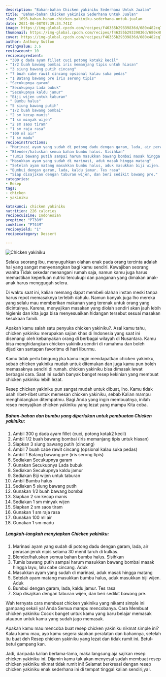```yaml
---
description: "Bahan-bahan Chicken yakiniku Sederhana Untuk Jualan"
title: "Bahan-bahan Chicken yakiniku Sederhana Untuk Jualan"
slug: 1093-bahan-bahan-chicken-yakiniku-sederhana-untuk-jualan
date: 2021-06-08T07:39:34.741Z
image: https://img-global.cpcdn.com/recipes/f46355b29339836d/680x482cq70/chicken-yakiniku-foto-resep-utama.jpg
thumbnail: https://img-global.cpcdn.com/recipes/f46355b29339836d/680x482cq70/chicken-yakiniku-foto-resep-utama.jpg
cover: https://img-global.cpcdn.com/recipes/f46355b29339836d/680x482cq70/chicken-yakiniku-foto-resep-utama.jpg
author: Anthony Sutton
ratingvalue: 3.6
reviewcount: 10
recipeingredient:
- "300 g dada ayam fillet cuci potong kotak2 kecil"
- "1/2 buah bawang bombai iris memanjang tipis untuk hiasan"
- "3 siung bawang putih cincang"
- "7 buah cabe rawit cincang opsional kalau suka pedas"
- "1 Batang bawang pre iris serong tipis"
- "Secukupnya garam"
- "Secukupnya Lada bubuk"
- "Secukupnya kaldu jamur"
- "Biji wijen untuk taburan"
- " Bumbu halus"
- "5 siung bawang putih"
- "1/2 buah bawang bombai"
- "2 sm kecap manis"
- "1 sm minyak wijen"
- "2 sm saos tiram"
- "1 sm raja rasa"
- "100 ml air"
- "1 sm madu"
recipeinstructions:
- "Marinasi ayam yang sudah di potong dadu dengan garam, lada, air perasan jeruk nipis selama 30 menit taruh di kulkas."
- "Blender/haluskan semua bahan bumbu halus. Sisihkan"
- "Tumis bawang putih sampai harum masukkan bawang bombai masak hingga layu, lalu cabe cincang. Aduk"
- "Masukkan ayam yang sudah di marinasi, aduk masak hingga matang"
- "Setelah ayam matang masukkan bumbu halus, aduk masukkan biji wijen. Aduk"
- "Bumbui dengan garam, lada, kaldu jamur. Tes rasa"
- "Siap disajikan dengan taburan wijen, dan beri sedikit bawang pre."
categories:
- Resep
tags:
- chicken
- yakiniku

katakunci: chicken yakiniku 
nutrition: 226 calories
recipecuisine: Indonesian
preptime: "PT38M"
cooktime: "PT44M"
recipeyield: "1"
recipecategory: Dessert

---
```



![Chicken yakiniku](https://img-global.cpcdn.com/recipes/f46355b29339836d/680x482cq70/chicken-yakiniku-foto-resep-utama.jpg)

Selaku seorang ibu, menyuguhkan olahan enak pada orang tercinta adalah hal yang sangat menyenangkan bagi kamu sendiri. Kewajiban seorang  wanita Tidak sekedar menangani rumah saja, namun kamu juga harus memastikan keperluan nutrisi tercukupi dan panganan yang dimakan anak-anak harus menggugah selera.

Di waktu  saat ini, kalian memang dapat membeli olahan instan meski tanpa harus repot memasaknya terlebih dahulu. Namun banyak juga lho mereka yang selalu mau memberikan makanan yang terenak untuk orang yang dicintainya. Karena, menyajikan masakan yang diolah sendiri akan jauh lebih higienis dan kita juga bisa menyesuaikan hidangan tersebut sesuai masakan kesukaan famili. 



Apakah kamu salah satu penyuka chicken yakiniku?. Asal kamu tahu, chicken yakiniku merupakan sajian khas di Indonesia yang saat ini disenangi oleh kebanyakan orang di berbagai wilayah di Nusantara. Kamu bisa menghidangkan chicken yakiniku sendiri di rumahmu dan boleh dijadikan santapan favoritmu di hari liburmu.

Kamu tidak perlu bingung jika kamu ingin mendapatkan chicken yakiniku, sebab chicken yakiniku mudah untuk ditemukan dan juga kamu pun boleh memasaknya sendiri di rumah. chicken yakiniku bisa dimasak lewat berbagai cara. Saat ini sudah banyak banget resep kekinian yang membuat chicken yakiniku lebih lezat.

Resep chicken yakiniku pun sangat mudah untuk dibuat, lho. Kamu tidak usah ribet-ribet untuk memesan chicken yakiniku, sebab Kalian mampu menghidangkan ditempatmu. Bagi Anda yang ingin membuatnya, inilah resep menyajikan chicken yakiniku yang lezat yang mampu Kita coba.

<!--inarticleads1-->

##### Bahan-bahan dan bumbu yang diperlukan untuk pembuatan Chicken yakiniku:

1. Ambil 300 g dada ayam fillet (cuci, potong kotak2 kecil)
1. Ambil 1/2 buah bawang bombai (iris memanjang tipis untuk hiasan)
1. Siapkan 3 siung bawang putih (cincang)
1. Ambil 7 buah cabe rawit cincang (opsional kalau suka pedas)
1. Ambil 1 Batang bawang pre (iris serong tipis)
1. Sediakan Secukupnya garam
1. Gunakan Secukupnya Lada bubuk
1. Sediakan Secukupnya kaldu jamur
1. Sediakan Biji wijen untuk taburan
1. Ambil  Bumbu halus
1. Sediakan 5 siung bawang putih
1. Gunakan 1/2 buah bawang bombai
1. Siapkan 2 sm kecap manis
1. Sediakan 1 sm minyak wijen
1. Siapkan 2 sm saos tiram
1. Gunakan 1 sm raja rasa
1. Gunakan 100 ml air
1. Gunakan 1 sm madu




<!--inarticleads2-->

##### Langkah-langkah menyiapkan Chicken yakiniku:

1. Marinasi ayam yang sudah di potong dadu dengan garam, lada, air perasan jeruk nipis selama 30 menit taruh di kulkas.
1. Blender/haluskan semua bahan bumbu halus. Sisihkan
1. Tumis bawang putih sampai harum masukkan bawang bombai masak hingga layu, lalu cabe cincang. Aduk
1. Masukkan ayam yang sudah di marinasi, aduk masak hingga matang
1. Setelah ayam matang masukkan bumbu halus, aduk masukkan biji wijen. Aduk
1. Bumbui dengan garam, lada, kaldu jamur. Tes rasa
1. Siap disajikan dengan taburan wijen, dan beri sedikit bawang pre.




Wah ternyata cara membuat chicken yakiniku yang nikamt simple ini gampang sekali ya! Anda Semua mampu mencobanya. Cara Membuat chicken yakiniku Cocok banget untuk kamu yang baru belajar memasak ataupun untuk kamu yang sudah jago memasak.

Apakah kamu mau mencoba buat resep chicken yakiniku nikmat simple ini? Kalau kamu mau, ayo kamu segera siapkan peralatan dan bahannya, setelah itu buat deh Resep chicken yakiniku yang lezat dan tidak rumit ini. Betul-betul gampang kan. 

Jadi, daripada kalian berlama-lama, maka langsung aja sajikan resep chicken yakiniku ini. Dijamin kamu tak akan menyesal sudah membuat resep chicken yakiniku nikmat tidak rumit ini! Selamat berkreasi dengan resep chicken yakiniku enak sederhana ini di tempat tinggal kalian sendiri,ya!.

